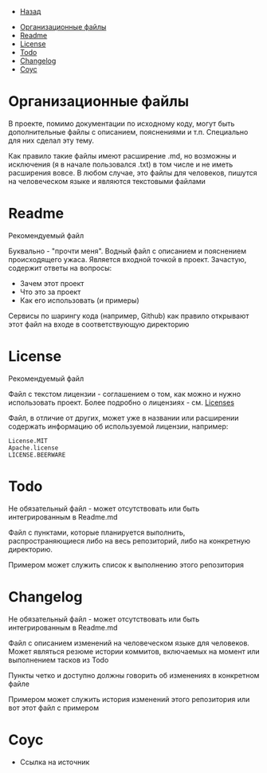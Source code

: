 * [Назад](Readme.md)

- [Организационные файлы](#организационные-файлы)
- [Readme](#readme)
- [License](#license)
- [Todo](#todo)
- [Changelog](#changelog)
- [Соус](#соус)

# Организационные файлы

В проекте, помимо документации по исходному коду, могут быть дополнительные файлы с описанием, пояснениями и т.п. Специально для них сделал эту тему.

Как правило такие файлы имеют расширение .md, но возможны и исключения (я в начале пользовался .txt) в том числе и не иметь расширения вовсе. В любом случае, это файлы для человеков, пишутся на человеческом языке и являются текстовыми файлами

# Readme

Рекомендуемый файл

Буквально - "прочти меня". Водный файл с описанием и пояснением происходящего ужаса. Является входной точкой в проект. Зачастую, содержит ответы на вопросы:

* Зачем этот проект
* Что это за проект
* Как его использовать (и примеры)

Сервисы по шарингу кода (например, Github) как правило открывают этот файл на входе в соответствующую директорию

# License

Рекомендуемый файл

Файл с текстом лицензии - соглашением о том, как можно и нужно использовать проект. Более подробно о лицензиях - см. [Licenses](../../Licenses/Readme.md)

Файл, в отличие от других, может уже в названии или расширении содержать информацию об используемой лицензии, например:

```
License.MIT
Apache.license
LICENSE.BEERWARE
```

# Todo

Не обязательный файл - может отсутствовать или быть интегрированным в Readme.md

Файл с пунктами, которые планируется выполнить, распространяющиеся либо на весь репозиторий, либо на конкретную директорию.

Примером может служить список к выполнению этого репозитория 

# Changelog

Не обязательный файл - может отсутствовать или быть интегрированным в Readme.md

Файл с описанием изменений на человеческом языке для человеков. Может являться резюме истории коммитов, включаемых на момент или выполнением тасков из Todo

Пункты четко и доступно должны говорить об изменениях в конкретном файле

Примером может служить история изменений этого репозитория или вот этот файл с примером

# Соус

* Ссылка на источник

